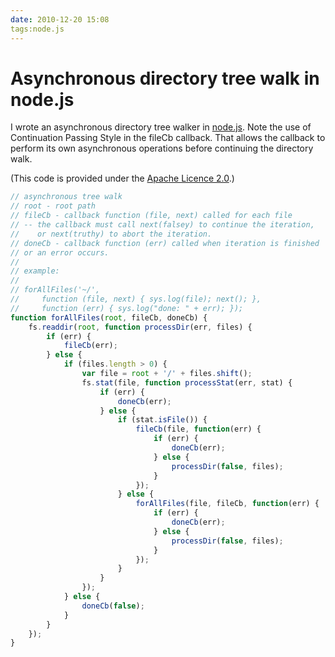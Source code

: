 ```yaml
---
date: 2010-12-20 15:08
tags:node.js
---
```


# Asynchronous directory tree walk in node.js

I wrote an asynchronous directory tree walker in
[node.js](http://nodejs.org/). Note the use of Continuation Passing Style in
the fileCb callback. That allows the callback to perform its own asynchronous
operations before continuing the directory walk.

(This code is provided under the [Apache Licence
2.0](http://www.apache.org/licenses/LICENSE-2.0.html).)

```javascript
// asynchronous tree walk
// root - root path
// fileCb - callback function (file, next) called for each file
// -- the callback must call next(falsey) to continue the iteration,
//    or next(truthy) to abort the iteration.
// doneCb - callback function (err) called when iteration is finished
// or an error occurs.
//
// example:
//
// forAllFiles('~/',
//     function (file, next) { sys.log(file); next(); },
//     function (err) { sys.log("done: " + err); });
function forAllFiles(root, fileCb, doneCb) {
    fs.readdir(root, function processDir(err, files) {
        if (err) {
            fileCb(err);
        } else {
            if (files.length > 0) {
                var file = root + '/' + files.shift();
                fs.stat(file, function processStat(err, stat) {
                    if (err) {
                        doneCb(err);
                    } else {
                        if (stat.isFile()) {
                            fileCb(file, function(err) {
                                if (err) {
                                    doneCb(err);
                                } else {
                                    processDir(false, files);
                                }
                            });
                        } else {
                            forAllFiles(file, fileCb, function(err) {
                                if (err) {
                                    doneCb(err);
                                } else {
                                    processDir(false, files);
                                }
                            });
                        }
                    }
                });
            } else {
                doneCb(false);
            }
        }
    });
}
```
